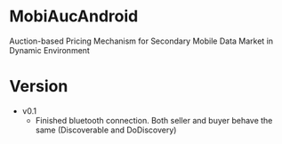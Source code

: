 # MobiAucAndroid
Auction-based Pricing Mechanism for Secondary Mobile Data Market in Dynamic Environment

Version
===
* v0.1
  * Finished bluetooth connection. Both seller and buyer behave the same (Discoverable and DoDiscovery)
